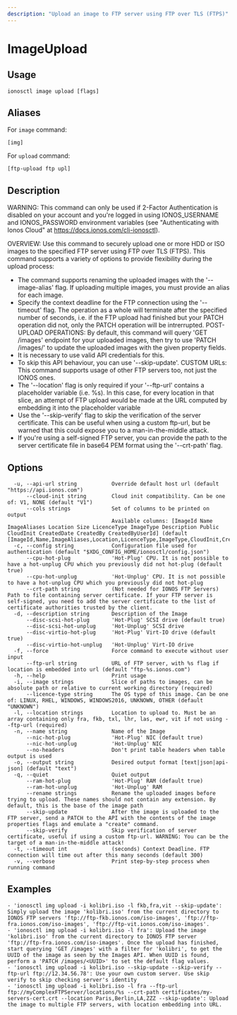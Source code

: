 ```yaml
---
description: "Upload an image to FTP server using FTP over TLS (FTPS)"
---
```


# ImageUpload

## Usage

```text
ionosctl image upload [flags]
```

## Aliases

For `image` command:

```text
[img]
```

For `upload` command:

```text
[ftp-upload ftp upl]
```

## Description

WARNING: 
This command can only be used if 2-Factor Authentication is disabled on your account and you're logged in using IONOS_USERNAME and IONOS_PASSWORD environment variables (see "Authenticating with Ionos Cloud" at https://docs.ionos.com/cli-ionosctl).

OVERVIEW:
  Use this command to securely upload one or more HDD or ISO images to the specified FTP server using FTP over TLS (FTPS). This command supports a variety of options to provide flexibility during the upload process:
  - The command supports renaming the uploaded images with the '--image-alias' flag. If uploading multiple images, you must provide an alias for each image.
  - Specify the context deadline for the FTP connection using the '--timeout' flag. The operation as a whole will terminate after the specified number of seconds, i.e. if the FTP upload had finished but your PATCH operation did not, only the PATCH operation will be intrerrupted.
POST-UPLOAD OPERATIONS:
  By default, this command will query 'GET /images' endpoint for your uploaded images, then try to use 'PATCH /images/<UUID>' to update the uploaded images with the given property fields.
  - It is necessary to use valid API credentials for this.
  - To skip this API behaviour, you can use '--skip-update'.
CUSTOM URLs:
  This command supports usage of other FTP servers too, not just the IONOS ones.
  - The '--location' flag is only required if your '--ftp-url' contains a placeholder variable (i.e. %s).
  In this case, for every location in that slice, an attempt of FTP upload would be made at the URL computed by embedding it into the placeholder variable
  - Use the '--skip-verify' flag to skip the verification of the server certificate. This can be useful when using a custom ftp-url,
  but be warned that this could expose you to a man-in-the-middle attack.
  - If you're using a self-signed FTP server, you can provide the path to the server certificate file in base64 PEM format using the '--crt-path' flag.


## Options

```text
  -u, --api-url string           Override default host url (default "https://api.ionos.com")
      --cloud-init string        Cloud init compatibility. Can be one of: V1, NONE (default "V1")
      --cols strings             Set of columns to be printed on output 
                                 Available columns: [ImageId Name ImageAliases Location Size LicenceType ImageType Description Public CloudInit CreatedDate CreatedBy CreatedByUserId] (default [ImageId,Name,ImageAliases,Location,LicenceType,ImageType,CloudInit,CreatedDate])
  -c, --config string            Configuration file used for authentication (default "$XDG_CONFIG_HOME/ionosctl/config.json")
      --cpu-hot-plug             'Hot-Plug' CPU. It is not possible to have a hot-unplug CPU which you previously did not hot-plug (default true)
      --cpu-hot-unplug           'Hot-Unplug' CPU. It is not possible to have a hot-unplug CPU which you previously did not hot-plug
      --crt-path string          (Not needed for IONOS FTP Servers) Path to file containing server certificate. If your FTP server is self-signed, you need to add the server certificate to the list of certificate authorities trusted by the client.
  -d, --description string       Description of the Image
      --disc-scsi-hot-plug       'Hot-Plug' SCSI drive (default true)
      --disc-scsi-hot-unplug     'Hot-Unplug' SCSI drive
      --disc-virtio-hot-plug     'Hot-Plug' Virt-IO drive (default true)
      --disc-virtio-hot-unplug   'Hot-Unplug' Virt-IO drive
  -f, --force                    Force command to execute without user input
      --ftp-url string           URL of FTP server, with %s flag if location is embedded into url (default "ftp-%s.ionos.com")
  -h, --help                     Print usage
  -i, --image strings            Slice of paths to images, can be absolute path or relative to current working directory (required)
      --licence-type string      The OS type of this image. Can be one of: LINUX, RHEL, WINDOWS, WINDOWS2016, UNKNOWN, OTHER (default "UNKNOWN")
  -l, --location strings         Location to upload to. Must be an array containing only fra, fkb, txl, lhr, las, ewr, vit if not using --ftp-url (required)
  -n, --name string              Name of the Image
      --nic-hot-plug             'Hot-Plug' NIC (default true)
      --nic-hot-unplug           'Hot-Unplug' NIC
      --no-headers               Don't print table headers when table output is used
  -o, --output string            Desired output format [text|json|api-json] (default "text")
  -q, --quiet                    Quiet output
      --ram-hot-plug             'Hot-Plug' RAM (default true)
      --ram-hot-unplug           'Hot-Unplug' RAM
      --rename strings           Rename the uploaded images before trying to upload. These names should not contain any extension. By default, this is the base of the image path
      --skip-update              After the image is uploaded to the FTP server, send a PATCH to the API with the contents of the image properties flags and emulate a "create" command.
      --skip-verify              Skip verification of server certificate, useful if using a custom ftp-url. WARNING: You can be the target of a man-in-the-middle attack!
  -t, --timeout int              (seconds) Context Deadline. FTP connection will time out after this many seconds (default 300)
  -v, --verbose                  Print step-by-step process when running command
```

## Examples

```text
- 'ionosctl img upload -i kolibri.iso -l fkb,fra,vit --skip-update': Simply upload the image 'kolibri.iso' from the current directory to IONOS FTP servers 'ftp://ftp-fkb.ionos.com/iso-images', 'ftp://ftp-fra.ionos.com/iso-images', 'ftp://ftp-vit.ionos.com/iso-images'.
- 'ionosctl img upload -i kolibri.iso -l fra': Upload the image 'kolibri.iso' from the current directory to IONOS FTP server 'ftp://ftp-fra.ionos.com/iso-images'. Once the upload has finished, start querying 'GET /images' with a filter for 'kolibri', to get the UUID of the image as seen by the Images API. When UUID is found, perform a 'PATCH /images/<UUID>' to set the default flag values.
- 'ionosctl img upload -i kolibri.iso --skip-update --skip-verify --ftp-url ftp://12.34.56.78': Use your own custom server. Use skip verify to skip checking server's identity
- 'ionosctl img upload -i kolibri.iso -l fra --ftp-url ftp://myComplexFTPServer/locations/%s --crt-path certificates/my-servers-cert.crt --location Paris,Berlin,LA,ZZZ --skip-update': Upload the image to multiple FTP servers, with location embedding into URL.
```

